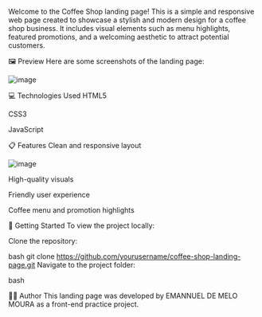 Welcome to the Coffee Shop landing page! This is a simple and responsive web page created to showcase a stylish and modern design for a coffee shop business. It includes visual elements such as menu highlights, featured promotions, and a welcoming aesthetic to attract potential customers.

🖼️ Preview
Here are some screenshots of the landing page:

![image](https://github.com/user-attachments/assets/7b664111-a194-4ebd-9dcb-09d168cae180)



💻 Technologies Used
HTML5

CSS3

 JavaScript

📋 Features
Clean and responsive layout

![image](https://github.com/user-attachments/assets/47c42d65-e30a-43dc-bbd7-349df16c793e)

High-quality visuals

Friendly user experience

Coffee menu and promotion highlights

🚀 Getting Started
To view the project locally:

Clone the repository:

bash
git clone https://github.com/yourusername/coffee-shop-landing-page.git
Navigate to the project folder:

bash

🧑‍💻 Author
This landing page was developed by EMANNUEL DE MELO MOURA as a front-end practice project.
